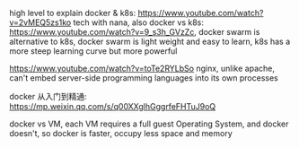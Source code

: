 high level to explain docker & k8s: https://www.youtube.com/watch?v=2vMEQ5zs1ko
tech with nana, also docker vs k8s: https://www.youtube.com/watch?v=9_s3h_GVzZc, docker swarm is alternative to k8s, docker swarm is light weight and easy to learn, k8s has a more steep learning curve but more powerful


https://www.youtube.com/watch?v=toTe2RYLbSo nginx, unlike apache, can't embed server-side programming languages into its own processes



docker 从入门到精通: https://mp.weixin.qq.com/s/q00XXglhGggrfeFHTuJ9oQ

docker vs VM, each VM requires a full guest Operating System, and docker doesn't, so docker is faster, occupy less space and memory
